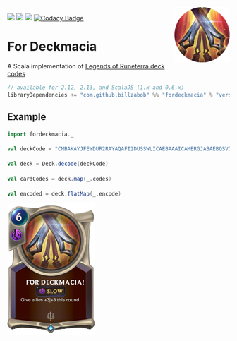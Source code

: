 <img align="right" src="https://github.com/Billzabob/ForDeckmacia/blob/master/core/src/main/resources/demacia.png" height="125px" style="padding-left: 20px"/>

[![](https://github.com/Billzabob/ForDeckmacia/workflows/build/badge.svg)](https://github.com/Billzabob/ForDeckmacia/actions?query=workflow%3Abuild)
[![](https://codecov.io/gh/Billzabob/ForDeckmacia/branch/master/graph/badge.svg)](https://codecov.io/gh/Billzabob/ForDeckmacia)
[![](https://img.shields.io/maven-central/v/com.github.billzabob/fordeckmacia_2.13.svg?color=success)](https://mvnrepository.com/artifact/com.github.billzabob/fordeckmacia)
[![Codacy Badge](https://app.codacy.com/project/badge/Grade/04e1b66676f54bb18bddad9f2de7145f)](https://www.codacy.com/manual/Billzabob/ForDeckmacia?utm_source=github.com&amp;utm_medium=referral&amp;utm_content=Billzabob/ForDeckmacia&amp;utm_campaign=Badge_Grade)

# For Deckmacia

A Scala implementation of [Legends of Runeterra deck codes](https://developer.riotgames.com/docs/lor#deck-codes)

```scala
// available for 2.12, 2.13, and ScalaJS (1.x and 0.6.x)
libraryDependencies += "com.github.billzabob" %% "fordeckmacia" % "version"
```

## Example

```scala mdoc
import fordeckmacia._

val deckCode = "CMBAKAYJFEYDUR2RAYAQAFI2DUSSWLICAEBAAAICAMERGJABAEBQSVI"

val deck = Deck.decode(deckCode)

val cardCodes = deck.map(_.codes)

val encoded = deck.flatMap(_.encode)
```

<img src="https://github.com/Billzabob/ForDeckmacia/blob/master/core/src/main/resources/ForDeckmacia.png" height="300px"/>
